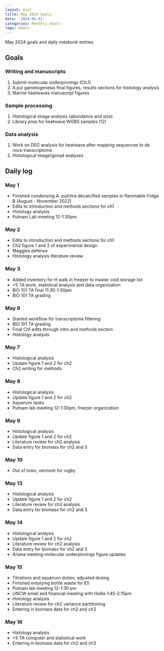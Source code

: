```yaml
---
layout: post
title: May 2024 Goals
date: '2024-05-01'
categories: Monthly_Goals
tags: Goals
---
```


May 2024 goals and daily notebook entries. 

## Goals  

### Writing and manuscripts 
              
1. Submit molecular underpinnings (Ch.1)
2. A.pul gametogenesis final figures, results sections for histology analysis
3. Marine heatwaves manuscript figures

### Sample processing

1. Histological image analysis (abundance and size)
2. Library prep for heatwave WGBS samples (12)

### Data analysis

1. Work on DEG analysis for heatwave after mapping sequences to de novo transcriptome
2. Histological image/gonad analyses 

## Daily log 

### May 1
- Finished condensing A. pulchra decalcified samples in flammable fridge B (August - November 2022)
- Edits to introduction and methods sections for ch1 
- Histology analysis
- Putnam Lab meeting 12-1:30pm

### May 2
- Edits to introduction and methods sections for ch1 
- Ch2 figure 1 and 2 of experimental design
- Maggies defense
- Histology analysis literature review

### May 3
- Added inventory for H walk in freezer to master cold storage list
- +5 TA work, statistical analysis and data organization
- BIO 101 TA final 11:30-1:30pm
- BIO 101 TA grading

### May 6
- Started workflow for transcriptome filtering
- BIO 101 TA grading 
- Final Ch1 edits through intro and methods section
- Histology analysis

### May 7
- Histological analysis
- Update figure 1 and 2 for ch2 
- Ch2 writing for methods

### May 8
- Histological analysis
- Update figure 1 and 2 for ch2 
- Aquarium tasks 
- Putnam lab meeting 12-1:30pm, freezer organization

### May 9
- Histological analysis
- Update figure 1 and 2 for ch2 
- Literature review for ch2 analysis
- Data entry for biomass for ch2 and 3

### May 10
- Out of town, vermont for rugby

### May 13
- Histological analysis
- Update figure 1 and 2 for ch2 
- Literature review for ch2 analysis
- Data entry for biomass for ch2 and 3

### May 14
- Histological analysis
- Update figure 1 and 2 for ch2 
- Literature review for ch2 analysis
- Data entry for biomass for ch2 and 3
- Ariana meeting molecular underpinnings figure updates

### May 15
- Titrations and aquarium duties, adjusted dosing
- Finished emptying bottle waste for E5
- Putnam lab meeting 12-1:30 pm
- UNCW email and financial meeting with Hollie 1:45-2:15pm
- Histology analysis
- Literature review for ch2 variance partitioning
- Entering in biomass data for ch2 and ch3

### May 16
- Histology analysis
- +5 TA computer and statistical work
- Entering in biomass data for ch2 and ch3








